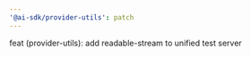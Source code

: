 ```yaml
---
'@ai-sdk/provider-utils': patch
---
```


feat (provider-utils): add readable-stream to unified test server

